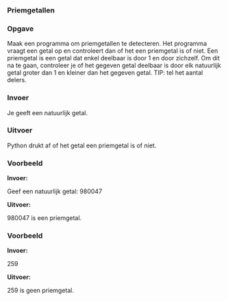 ### Priemgetallen

### Opgave

Maak een programma om priemgetallen te detecteren. Het programma vraagt een getal op en controleert dan of het een priemgetal is of niet.
Een priemgetal is een getal dat enkel deelbaar is door 1 en door zichzelf. Om dit na te gaan, controleer je of het gegeven getal deelbaar is
door elk natuurlijk getal groter dan 1 en kleiner dan het gegeven getal.
TIP: tel het aantal delers.

### Invoer

Je geeft een natuurlijk getal.

### Uitvoer

Python drukt af of het getal een priemgetal is of niet.

### Voorbeeld

**Invoer:**

Geef een natuurlijk getal: 980047

**Uitvoer:**

980047 is een priemgetal.

### Voorbeeld

**Invoer:**

259

**Uitvoer:**

259 is geen priemgetal.